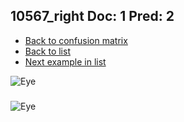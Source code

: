 ## 10567_right Doc: 1 Pred: 2
- [Back to confusion matrix](https://github.com/juliandewit/kaggle_retinopathy/blob/master/matrix.md)
- [Back to list](https://github.com/juliandewit/kaggle_retinopathy/blob/master/lists/12/list.md)
- [Next example in list](https://github.com/juliandewit/kaggle_retinopathy/blob/master/lists/12/10/10672_left.md)

![Eye](https://retinopaty.blob.core.windows.net/size1024/10567_right_1.jpeg)

### 

![Eye]()
